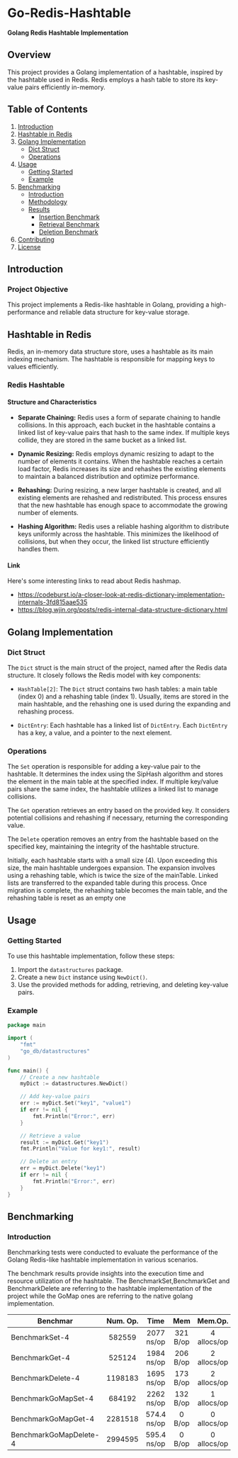 # Go-Redis-Hashtable

**Golang Redis Hashtable Implementation**

## Overview

This project provides a Golang implementation of a hashtable, inspired by the hashtable used in Redis. Redis employs a hash table to store its key-value pairs efficiently in-memory.

## Table of Contents

1. [Introduction](#introduction)
2. [Hashtable in Redis](#hashtable-in-redis)
3. [Golang Implementation](#golang-implementation)
   - [Dict Struct](#dict-struct)
   - [Operations](#operations)
4. [Usage](#usage)
   - [Getting Started](#getting-started)
   - [Example](#example)
5. [Benchmarking](#benchmarking)
   - [Introduction](#introduction-1)
   - [Methodology](#methodology)
   - [Results](#results)
      - [Insertion Benchmark](#insertion-benchmark)
      - [Retrieval Benchmark](#retrieval-benchmark)
      - [Deletion Benchmark](#deletion-benchmark)
6. [Contributing](#contributing)
7. [License](#license)
## Introduction

### Project Objective

This project implements a Redis-like hashtable in Golang, providing a high-performance and reliable data structure for key-value storage.

## Hashtable in Redis

Redis, an in-memory data structure store, uses a hashtable as its main indexing mechanism. The hashtable is responsible for mapping keys to values efficiently.

### Redis Hashtable

#### Structure and Characteristics

- **Separate Chaining:** Redis uses a form of separate chaining to handle collisions. In this approach, each bucket in the hashtable contains a linked list of key-value pairs that hash to the same index. If multiple keys collide, they are stored in the same bucket as a linked list.

- **Dynamic Resizing:** Redis employs dynamic resizing to adapt to the number of elements it contains. When the hashtable reaches a certain load factor, Redis increases its size and rehashes the existing elements to maintain a balanced distribution and optimize performance.

- **Rehashing:** During resizing, a new larger hashtable is created, and all existing elements are rehashed and redistributed. This process ensures that the new hashtable has enough space to accommodate the growing number of elements.

- **Hashing Algorithm:** Redis uses a reliable hashing algorithm to distribute keys uniformly across the hashtable. This minimizes the likelihood of collisions, but when they occur, the linked list structure efficiently handles them.

#### Link
Here's some interesting links to read about Redis hashmap.

- https://codeburst.io/a-closer-look-at-redis-dictionary-implementation-internals-3fd815aae535
- https://blog.wjin.org/posts/redis-internal-data-structure-dictionary.html

## Golang Implementation

### Dict Struct

The `Dict` struct is the main struct of the project, named after the Redis data structure. It closely follows the Redis model with key components:

- `HashTable[2]`: The `Dict` struct contains two hash tables: a main table (index 0) and a rehashing table (index 1). Usually, items are stored in the main hashtable, and the rehashing one is used during the expanding and rehashing process.

- `DictEntry`: Each hashtable has a linked list of `DictEntry`. Each `DictEntry` has a key, a value, and a pointer to the next element.

### Operations

The `Set` operation is responsible for adding a key-value pair to the hashtable. It determines the index using the SipHash algorithm and stores the element in the main table at the specified index. If multiple key/value pairs share the same index, the hashtable utilizes a linked list to manage collisions.

The `Get` operation retrieves an entry based on the provided key. It considers potential collisions and rehashing if necessary, returning the corresponding value.

The `Delete` operation removes an entry from the hashtable based on the specified key, maintaining the integrity of the hashtable structure.

Initially, each hashtable starts with a small size (4). Upon exceeding this size, the main hashtable undergoes expansion. The expansion involves using a rehashing table, which is twice the size of the mainTable. Linked lists are transferred to the expanded table during this process. Once migration is complete, the rehashing table becomes the main table, and the rehashing table is reset as an empty one

## Usage

### Getting Started

To use this hashtable implementation, follow these steps:

1. Import the `datastructures` package.
2. Create a new `Dict` instance using `NewDict()`.
3. Use the provided methods for adding, retrieving, and deleting key-value pairs.

### Example

```go
package main

import (
	"fmt"
	"go_db/datastructures"
)

func main() {
	// Create a new hashtable
	myDict := datastructures.NewDict()

	// Add key-value pairs
	err := myDict.Set("key1", "value1")
	if err != nil {
		fmt.Println("Error:", err)
	}

	// Retrieve a value
	result := myDict.Get("key1")
	fmt.Println("Value for key1:", result)

	// Delete an entry
	err = myDict.Delete("key1")
	if err != nil {
		fmt.Println("Error:", err)
	}
}
```

## Benchmarking
### Introduction
Benchmarking tests were conducted to evaluate the performance of the Golang Redis-like hashtable implementation in various scenarios.

The benchmark results provide insights into the execution time and resource utilization of the hashtable.
The BenchmarkSet,BenchmarkGet and BenchmarkDelete are referring to the hashtable implementation of the project while the GoMap ones are referring to the native golang implementation.

| Benchmar                   | Num. Op.       |   Time           |     Mem         |     Mem.Op. |
| -------------------------- |:--------------:|:----------------:|:---------------:|:-----------:|
| BenchmarkSet-4       	 	 | 582559	      | 2077 ns/op	     | 321 B/op	       | 4 allocs/op |
| BenchmarkGet-4       	 	 | 525124	      | 1984 ns/op	     | 206 B/op	       | 2 allocs/op |
| BenchmarkDelete-4    	 	 | 1198183	      | 1695 ns/op	     | 173 B/op	       | 2 allocs/op |
| BenchmarkGoMapSet-4        | 684192	      | 2262 ns/op	     | 132 B/op	       | 1 allocs/op |
| BenchmarkGoMapGet-4        | 2281518	      | 574.4 ns/op	     | 0 B/op	       | 0 allocs/op |
| BenchmarkGoMapDelete-4     | 2994595	      | 595.4 ns/op	     | 0 B/op	       | 0 allocs/op |


